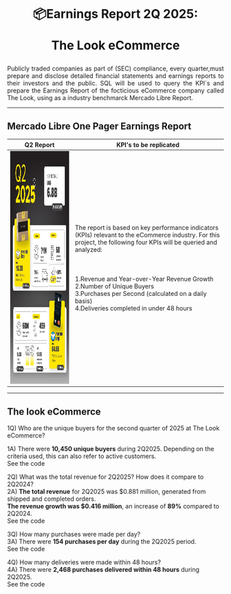 
<h1 align="center">📦Earnings Report 2Q 2025:
  
The Look eCommerce  </h1>
<div align="justify">
Publicly traded companies as part of (SEC) compliance, every quarter,must prepare and disclose detailed financial statements and earnings reports to their investors and the public. SQL will be used to query the KPI´s and prepare the Earnings Report of the focticious eCommerce company called The Look, using as a industry benchmarck Mercado Libre Report.
</div>

***

## Mercado Libre One Pager Earnings Report

| Q2 Report|KPI's to be replicated|
|-----------------|-----------------------|
| <img src="https://github.com/tinyazure/The-Look-eCommerce-Earnigs-Report/blob/main/images/One_Pager_Report_Meli_2Q2025.jpg" width="400" height="540"> | The report is based on key performance indicators (KPIs) relevant to the eCommerce industry. For this project, the following four KPIs will be queried and analyzed:<br><br><br><br>1.Revenue and Year-over-Year Revenue Growth<br>2.Number of Unique Buyers<br>3.Purchases per Second (calculated on a daily basis)<br>4.Deliveries completed in under 48 hours

*** 
## The look eCommerce

1Q) Who are the unique buyers for the second quarter of 2025 at The Look eCommerce?  

1A) There were **10,450 unique buyers** during 2Q2025. Depending on the criteria used, this can also refer to active customers.  
See the code



2Q) What was the total revenue for 2Q2025? How does it compare to 2Q2024?  
2A) **The total revenue** for 2Q2025 was $0.881 million, generated from shipped and completed orders.  
**The revenue growth was $0.416 million**, an increase of **89%** compared to 2Q2024.  
See the code

3Q) How many purchases were made per day?  
3A) There were **154 purchases per day** during the 2Q2025 period.  
See the code

4Q) How many deliveries were made within 48 hours?  
4A) There were **2,468 purchases delivered within 48 hours** during 2Q2025.  
See the code
